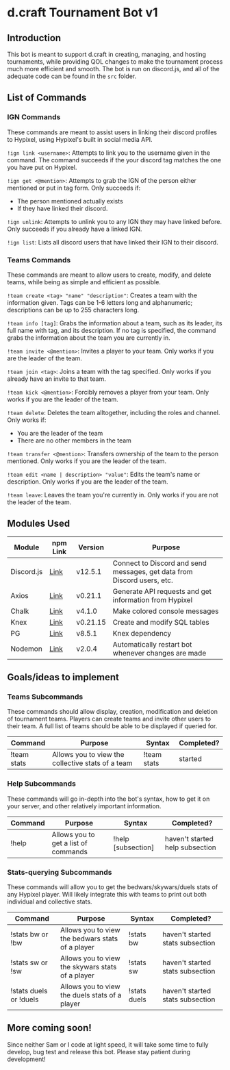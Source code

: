 # d.craft Tournament Bot v1

## Introduction

This bot is meant to support d.craft in creating, managing, and hosting tournaments, while providing QOL changes to make the tournament process much more efficient and smooth. The bot is run on discord.js, and all of the adequate code can be found in the `src` folder.

## List of Commands

### IGN Commands

These commands are meant to assist users in linking their discord profiles to Hypixel, using Hypixel's built in social media API.

`!ign link <username>`: Attempts to link you to the username given in the command. The command succeeds if the your discord tag matches the one you have put on Hypixel.

`!ign get <@mention>`: Attempts to grab the IGN of the person either mentioned or put in tag form. Only succeeds if:

- The person mentioned actually exists
- If they have linked their discord.

`!ign unlink`: Attempts to unlink you to any IGN they may have linked before. Only succeeds if you already have a linked IGN.

`!ign list`: Lists all discord users that have linked their IGN to their discord.

### Teams Commands

These commands are meant to allow users to create, modify, and delete teams, while being as simple and efficient as possible.

`!team create <tag> "name" "description"`: Creates a team with the information given. Tags can be 1-6 letters long and alphanumeric; descriptions can be up to 255 characters long.

`!team info [tag]`: Grabs the information about a team, such as its leader, its full name with tag, and its description. If no tag is specified, the command grabs the information about the team you are currently in.

`!team invite <@mention>`: Invites a player to your team. Only works if you are the leader of the team.

`!team join <tag>`: Joins a team with the tag specified. Only works if you already have an invite to that team.

`!team kick <@mention>`: Forcibly removes a player from your team. Only works if you are the leader of the team.

`!team delete`: Deletes the team alltogether, including the roles and channel. Only works if:

- You are the leader of the team
- There are no other members in the team

`!team transfer <@mention>`: Transfers ownership of the team to the person mentioned. Only works if you are the leader of the team.

`!team edit <name | description> "value"`: Edits the team's name or description. Only works if you are the leader of the team.

`!team leave`: Leaves the team you're currently in. Only works if you are not the leader of the team.

## Modules Used

| Module     | npm Link                                         | Version  | Purpose                                                                 |
| ---------- | ------------------------------------------------ | -------- | ----------------------------------------------------------------------- |
| Discord.js | [Link](https://www.npmjs.com/package/discord.js) | v12.5.1  | Connect to Discord and send messages, get data from Discord users, etc. |
| Axios      | [Link](https://www.npmjs.com/package/axios)      | v0.21.1  | Generate API requests and get information from Hypixel                  |
| Chalk      | [Link](https://www.npmjs.com/package/chalk)      | v4.1.0   | Make colored console messages                                           |
| Knex       | [Link](https://www.npmjs.com/package/knex)       | v0.21.15 | Create and modify SQL tables                                            |
| PG         | [Link](https://www.npmjs.com/package/pg)         | v8.5.1   | Knex dependency                                                         |
| Nodemon    | [Link](https://www.npmjs.com/package/nodemon)    | v2.0.4   | Automatically restart bot whenever changes are made                     |

## Goals/ideas to implement

### Teams Subcommands

These commands should allow display, creation, modification and deletion of tournament teams. Players can create teams and invite other users to their team. A full list of teams should be able to be displayed if queried for.

| Command     | Purpose                                           | Syntax            | Completed? |
| ----------- | ------------------------------------------------- | ----------------- | ---------- |
| !team stats | Allows you to view the collective stats of a team | !team stats <tag> | started    |

### Help Subcommands

These commands will go in-depth into the bot's syntax, how to get it on your server, and other relatively important information.

| Command | Purpose                              | Syntax                    | Completed?                      |
| ------- | ------------------------------------ | ------------------------- | ------------------------------- |
| !help   | Allows you to get a list of commands | !help [subsection] <page> | haven't started help subsection |

### Stats-querying Subcommands

These commands will allow you to get the bedwars/skywars/duels stats of any Hypixel player. Will likely integrate this with teams to print out both individual and collective stats.

| Command                | Purpose                                          | Syntax                 | Completed?                       |
| ---------------------- | ------------------------------------------------ | ---------------------- | -------------------------------- |
| !stats bw or !bw       | Allows you to view the bedwars stats of a player | !stats bw <mention>    | haven't started stats subsection |
| !stats sw or !sw       | Allows you to view the skywars stats of a player | !stats sw <mention>    | haven't started stats subsection |
| !stats duels or !duels | Allows you to view the duels stats of a player   | !stats duels <mention> | haven't started stats subsection |

## More coming soon!

Since neither Sam or I code at light speed, it will take some time to fully develop, bug test and release this bot. Please stay patient during development!
